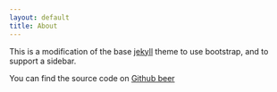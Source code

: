 ```yaml
---
layout: default
title: About
---
```



This is a modification of the base [jekyll](http://jekyllrb.com/) theme to use bootstrap, and to support a sidebar.

You can find the source code on [Github beer](https://github.com/hamishwillee/jekyll-bootstrap-docsite)
